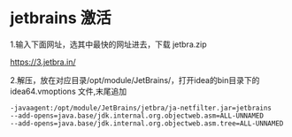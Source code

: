 # jetbrains 激活
1.输入下面网址，选其中最快的网址进去，下载 jetbra.zip

https://3.jetbra.in/

2.解压，放在对应目录/opt/module/JetBrains/，打开idea的bin目录下的idea64.vmoptions 文件,末尾追加
```
-javaagent:/opt/module/JetBrains/jetbra/ja-netfilter.jar=jetbrains
--add-opens=java.base/jdk.internal.org.objectweb.asm=ALL-UNNAMED
--add-opens=java.base/jdk.internal.org.objectweb.asm.tree=ALL-UNNAMED
```
